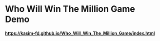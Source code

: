 # Who Will Win The Million Game Demo
#### https://kasim-fd.github.io/Who_Will_Win_The_Million_Game/index.html
